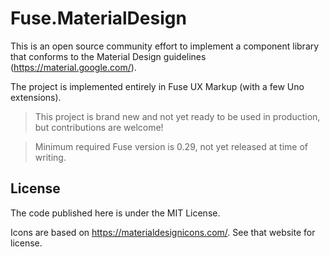 # Fuse.MaterialDesign

This is an open source community effort to implement a component library that conforms to the Material Design guidelines (https://material.google.com/).

The project is implemented entirely in Fuse UX Markup (with a few Uno extensions).

> This project is brand new and not yet ready to be used in production, but contributions are welcome!

>  Minimum required Fuse version is 0.29, not yet released at time of writing.

## License

The code published here is under the MIT License.

Icons are based on https://materialdesignicons.com/. See that website for license.
